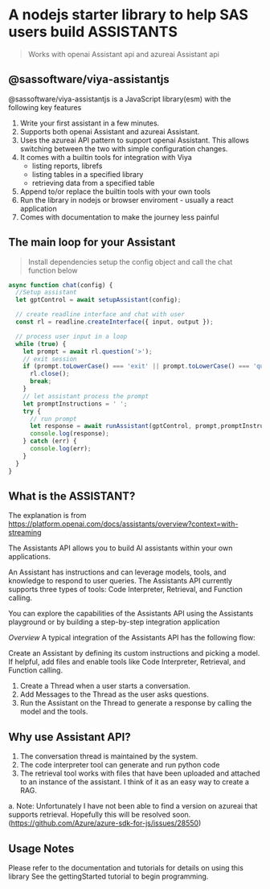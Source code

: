 # A nodejs starter library to help SAS users build ASSISTANTS

> Works with openai Assistant api and azureai Assistant api

## @sassoftware/viya-assistantjs

@sassoftware/viya-assistantjs is a JavaScript library(esm) with the following
key features

1. Write your first assistant in a few minutes.
2. Supports both openai Assistant and azureai Assistant.
3. Uses the azureai API pattern to support openai Assistant.
This allows switching between the two with simple configuration changes.
4. It comes with a builtin tools for integration with Viya
    - listing reports, librefs
    - listing tables in a specified library
    - retrieving data from a specified table
5. Append to/or replace the builtin tools with your own tools
6. Run the library in nodejs or browser enviroment - usually a react application
7. Comes with documentation to make the journey less painful

## The main loop for your Assistant

> Install dependencies
> setup the config object and call the chat function below

```javascript
async function chat(config) {
  //Setup assistant
  let gptControl = await setupAssistant(config);

  // create readline interface and chat with user
  const rl = readline.createInterface({ input, output });

  // process user input in a loop
  while (true) {
    let prompt = await rl.question('>');
    // exit session
    if (prompt.toLowerCase() === 'exit' || prompt.toLowerCase() === 'quit') {
      rl.close();
      break;
    }
    // let assistant process the prompt
    let promptInstructions = ' ';
    try {
      // run prompt
      let response = await runAssistant(gptControl, prompt,promptInstructions);
      console.log(response);
    } catch (err) {
      console.log(err);
    }
  }
}


```

## What is the ASSISTANT?

The explanation is from
<https://platform.openai.com/docs/assistants/overview?context=with-streaming>

The Assistants API allows you to build AI assistants within your own
applications.

An Assistant has instructions and can leverage models, tools,
and knowledge to respond to user queries. The Assistants API currently supports
three types of tools: Code Interpreter, Retrieval, and Function calling.

You can explore the capabilities of the Assistants API using the
Assistants playground or by building a step-by-step integration application

*Overview*
A typical integration of the Assistants API has the following flow:

Create an Assistant by defining its custom instructions and picking a model.
If helpful, add files and enable tools like Code Interpreter, Retrieval, and
Function calling.

1. Create a Thread when a user starts a conversation.
2. Add Messages to the Thread as the user asks questions.
3. Run the Assistant on the Thread to generate a response by calling the model
 and the tools.

## Why use Assistant API?

1. The conversation thread is maintained by the system.
2. The code interpreter tool can generate and run python code
3. The retrieval tool works with files that have been uploaded
   and attached to an instance of the assistant.
   I think of it as an easy way to create a RAG.

  a. Note: Unfortunately I have not been able to find a version on azureai
  that supports retrieval. Hopefully this will be resolved soon.(https://github.com/Azure/azure-sdk-for-js/issues/28550)



## Usage Notes

Please refer to the documentation and tutorials
for details on using this library
See the gettingStarted tutorial to begin programming.
